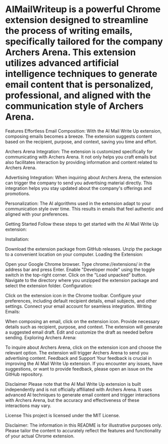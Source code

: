 # AIMailWriteup is a powerful Chrome extension designed to streamline the process of writing emails, specifically tailored for the company Archers Arena. This extension utilizes advanced artificial intelligence techniques to generate email content that is personalized, professional, and aligned with the communication style of Archers Arena.

Features
Effortless Email Composition: With the AI Mail Write Up extension, composing emails becomes a breeze. The extension suggests content based on the recipient, purpose, and context, saving you time and effort.

Archers Arena Integration: The extension is customized specifically for communicating with Archers Arena. It not only helps you craft emails but also facilitates interaction by providing information and content related to Archers Arena.

Advertising Integration: When inquiring about Archers Arena, the extension can trigger the company to send you advertising material directly. This integration helps you stay updated about the company's offerings and promotions.

Personalization: The AI algorithms used in the extension adapt to your communication style over time. This results in emails that feel authentic and aligned with your preferences.

Getting Started
Follow these steps to get started with the AI Mail Write Up extension:

Installation:

Download the extension package from GitHub releases.
Unzip the package to a convenient location on your computer.
Loading the Extension:

Open your Google Chrome browser.
Type chrome://extensions/ in the address bar and press Enter.
Enable "Developer mode" using the toggle switch in the top-right corner.
Click on the "Load unpacked" button.
Navigate to the directory where you unzipped the extension package and select the extension folder.
Configuration:

Click on the extension icon in the Chrome toolbar.
Configure your preferences, including default recipient details, email subjects, and other settings.
Connect your email account for seamless integration.
Writing Emails:

When composing an email, click on the extension icon.
Provide necessary details such as recipient, purpose, and context.
The extension will generate a suggested email draft.
Edit and customize the draft as needed before sending.
Exploring Archers Arena:

To inquire about Archers Arena, click on the extension icon and choose the relevant option.
The extension will trigger Archers Arena to send you advertising content.
Feedback and Support
Your feedback is crucial in improving the AI Mail Write Up extension. If you encounter any issues, have suggestions, or want to provide feedback, please open an issue on the GitHub repository.

Disclaimer
Please note that the AI Mail Write Up extension is built independently and is not officially affiliated with Archers Arena. It uses advanced AI techniques to generate email content and trigger interactions with Archers Arena, but the accuracy and effectiveness of these interactions may vary.

License
This project is licensed under the MIT License.

Disclaimer: The information in this README is for illustrative purposes only. Please tailor the content to accurately reflect the features and functionality of your actual Chrome extension.





